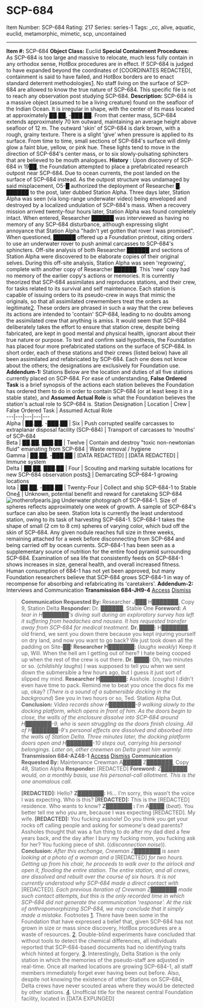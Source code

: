 # SCP-684
Item Number: SCP-684
Rating: 217
Series: series-1
Tags: _cc, alive, aquatic, euclid, metamorphic, mimetic, scp, uncontained

---

**Item #:** SCP-684
**Object Class:** Euclid
**Special Containment Procedures:** As SCP-684 is too large and massive to relocate, much less fully contain in any orthodox sense, HotBox procedures are in effect. If SCP-684 is judged to have expanded beyond the coordinates of [COORDINATES REDACTED], containment is said to have failed, and HotBox borders are to enact standard deterrent methodologies[1](javascript:;).
No staff living on the surface of SCP-684 are allowed to know the true nature of SCP-684. This specific file is not to reach any observation post studying SCP-684.
**Description:** SCP-684 is a massive object (assumed to be a living creature) found on the seafloor of the Indian Ocean. It is irregular in shape, with the center of its mass located at approximately ██.██, -███.██. From that center mass, SCP-684 extends approximately 70 km outward, maintaining an average height above seafloor of 12 m.
The outward 'skin' of SCP-684 is dark brown, with a rough, grainy texture. There is a slight 'give' when pressure is applied to its surface. From time to time, small sections of SCP-684's surface will dimly glow a faint blue, yellow, or pink hue. These lights tend to move in the direction of SCP-684's center mass, or to six slowly-pulsating sphincters that are believed to be mouth analogues.
**History** : Upon discovery of SCP-684 in 19██, the Foundation attempted to place a prefabricated research outpost near SCP-684. Due to ocean currents, the post landed on the surface of SCP-684 instead. As the outpost structure was undamaged by said misplacement, O5-█ authorized the deployment of Researcher █. ██████ to the post, later dubbed Station Alpha.
Three days later, Station Alpha was seen (via long-range underwater video) being enveloped and destroyed by a localized undulation of SCP-684's mass. When a recovery mission arrived twenty-four hours later, Station Alpha was found completely intact. When entered, Researcher ██████ was interviewed as having no memory of any SCP-684 disturbance, although expressing slight annoyance that Station Alpha "hadn't yet gotten that rover I was promised". When questioned, ██████ offered up a Foundation printout, citing orders to use an underwater rover to push animal carcasses to SCP-684's sphincters.
Off-site analysis of both Researcher ██████ and sections of Station Alpha were discovered to be elaborate copies of their original selves. During this off-site analysis, Station Alpha was seen 'regrowing', complete with another copy of Researcher ██████. This 'new' copy had no memory of the earlier copy's actions or memories.
It is currently theorized that SCP-684 assimilates and reproduces stations, and their crew, for tasks related to its survival and self maintenance. Each station is capable of issuing orders to its pseudo-crew in ways that mimic the originals, so that all assimilated crewmembers treat the orders as legitimate[2](javascript:;). These orders are phrased in such a way that the crew believes its actions are intended to 'contain' SCP-684, leading to no doubts among the assimilated crew that anything is amiss. It would seem that SCP-684 deliberately takes the effort to ensure that station crew, despite being fabricated, are kept in good mental and physical health, ignorant about their true nature or purpose.
To test and confirm said hypothesis, the Foundation has placed four more prefabricated stations on the surface of SCP-684. In short order, each of these stations and their crews (listed below) have all been assimilated and refabricated by SCP-684. Each one does not know about the others; the designations are exclusively for Foundation use.
**Addendum-1:** Stations
Below are the location and duties of all five stations currently placed on SCP-684. For ease of understanding, **False Ordered Task** is a brief synopsis of the actions each station believes the Foundation has ordered them to do in order to contain SCP-684 (or at least keep it in a stable state), and **Assumed Actual Role** is what the Foundation believes the station's actual role to SCP-684 is.
Station Designation | Location | Crew | False Ordered Task | Assumed Actual Role  
---|---|---|---|---  
Alpha | ██.██, -███.██ | Six | Push corrupted sealife carcasses to extraplanar disposal facility (SCP-684) | Transport of carcasses to 'mouths' of SCP-684  
Beta | ██.██, ███.██ | Twelve | Contain and destroy "toxic non-newtonian fluid" emanating from SCP-684 | Waste removal / hygiene  
Gamma | ██.██, -███.██ | [DATA REDACTED] | [DATA REDACTED] | Immune system  
Delta | ██.██, ███.██ | Four | Scouting and marking suitable locations for new SCP-684 observation posts[3](javascript:;) | Demarcating SCP-684-1 growing locations  
Iota | ██.██, -███.██ | Twenty-Four | Collect and ship SCP-684-1 to Stable One[4](javascript:;) | Unknown, potential benefit and reward for caretaking SCP-684  
![motherofpearls.jpg](https://scp-wiki.wdfiles.com/local--files/scp-684/motherofpearls.jpg)
Underwater photograph of SCP-684-1. Size of spheres reflects approximately one week of growth. A sample of SCP-684's surface can also be seen.
Station Iota is currently the least understood station, owing to its task of harvesting SCP-684-1. SCP-684-1 takes the shape of small (2 cm to 8 cm) spheres of varying color, which bud off the skin of SCP-684. Any given nodule reaches full size in three weeks, remaining attached for a week before disconnecting from SCP-684 and being carried off by ocean currents. SCP-684-1 has been seen as a supplementary source of nutrition for the entire food pyramid surrounding SCP-684. Examination of sea life that consistently feeds on SCP-684-1 shows increases in size, general health, and overall increased fitness. Human consumption of 684-1 has not yet been approved, but many Foundation researchers believe that SCP-684 grows SCP-684-1 in way of recompense for absorbing and refabricating its 'caretakers'.
**Addendum-2:** Interviews and Communication
**Transmission 684-JH9-4**
[Access](javascript:;)
[Dismiss](javascript:;)
> **Communication Requested By:** Researcher J███ H███████, Copy 9, Station Delta
> **Responder:** Dr. ██████, Stable One
> **Foreword:** _A tear in H███████'s diving suit during an exploratory survey has left it suffering from headaches and nausea. It has requested transfer away from SCP-684 for medical treatment._
> **Dr. ████:** H███████, old friend, we sent you down there because you kept injuring yourself on dry land, and now you want to go back? We just took down all the padding on Site-██!
> **Researcher H███████:** (_laughs weakly_) Keep it up, Will. When the hell am I getting out of here? I hate being cooped up when the rest of the crew is out there.
> **Dr. ████:** Oh, two minutes or so. (_childishly laughs_) I was supposed to tell you when we sent down the submersible a few hours ago, but I guess it just sort of slipped my mind.
> **Researcher H███████:** Asshole. (_coughs_) I didn't even have time to pack. Remind me to beat you once the docs fix me up, okay? (_There is a sound of a submersible docking in the background_) See you in two hours or so, Ted. Station Alpha Out.
> **Conclusion:** _Video records show H███████-9 walking slowly to the docking platform, which opens in front of him. As the doors begin to close, the walls of the enclosure dissolve into SCP-684 around H███████-9, who is seen struggling as the doors finish closing. All of H███████-9's personal effects are dissolved and absorbed into the walls of Station Delta. Three minutes later, the docking platform doors open and H███████-10 steps out, carrying his personal belongings. Later on, other crewmen on Delta greet him warmly._
**Transmission 684-AZ48-1**
[Access](javascript:;)
[Dismiss](javascript:;)
> **Communication Requested By:** Maintenance Crewman A█████ Z███████, Copy 48, Station Alpha
> **Responder:** [REDACTED]
> **Foreword:** _Z███████ would, on a monthly basis, use his personal-call allotment. This is the one anomalous call._  
>    
>  **[REDACTED]:** Hello?
> **Z███████:** Hi… I'm sorry, this wasn't the voice I was expecting. Who is this?
> **[REDACTED]:** This is the [REDACTED] residence. Who wants to know?
> **Z███████ :** I'm A████ (_beat_). You better tell me who _you_ are, because I was expecting [REDACTED]. My wife.
> **[REDACTED]:** You fucking asshole! Do you think you get your rocks off calling people and asking for someone's dead parents? Assholes thought that was a fun thing to do after my dad died a few years back, and the day after I bury my fucking mom, you fucking ask for her? You fucking piece of shit. ((_disconnection noise_)).
> **Conclusion:** _After this exchange, Crewman Z███████ is seen looking at a photo of a woman and a_ [REDACTED] _for two hours. Getting up from his chair, he proceeds to walk over to the airlock and open it, flooding the entire station. The entire station, and all crews, are dissolved and rebuilt over the course of six hours. It is not currently understood why SCP-684 made a direct contact with_ [REDACTED]_. Each previous iteration of Crewman Z███████ made such contact attempts, but this is the only recorded time in which SCP-684 did not generate the communication 'response'. At the risk of anthropomorphizing SCP-684, we may conclude that it simply made a mistake._
Footnotes
[1](javascript:;). There have been some in the Foundation that have expressed a belief that, given SCP-684 has not grown in size or mass since discovery, HotBox procedures are a waste of resources.
[2](javascript:;). Double-blind experiments have concluded that without tools to detect the chemical differences, all individuals reported that SCP-684-based documents had no identifying traits which hinted at forgery.
[3](javascript:;). Interestingly, Delta Station is the only station in which the memories of the pseudo-staff are adjusted in real-time. Once all marked locations are growing SCP-684-1, all staff members immediately forget ever having been out before. Also, despite not knowing the existence of other Stations on SCP-684, Delta crews have never scouted areas where they would be detected by other stations.
[4](javascript:;). Unofficial title for the nearest central Foundation facility, located in [DATA EXPUNGED]